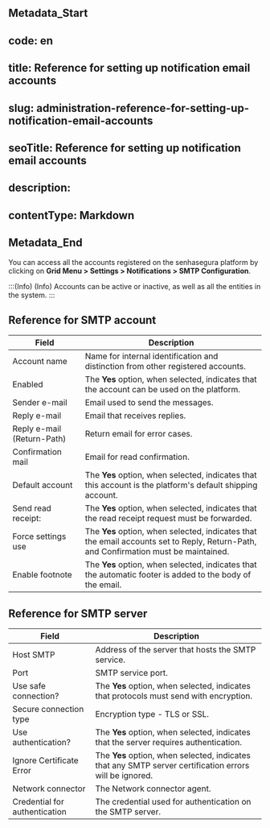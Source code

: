 ## Metadata_Start 
## code: en
## title: Reference for setting up notification email accounts 
## slug: administration-reference-for-setting-up-notification-email-accounts 
## seoTitle: Reference for setting up notification email accounts 
## description:  
## contentType: Markdown 
## Metadata_End
You can access all the accounts registered on the senhasegura platform by clicking on **Grid Menu > Settings > Notifications > SMTP Configuration**.

:::(Info) (Info)
Accounts can be active or inactive, as well as all the entities in the system.
:::

## Reference for SMTP account

| Field | Description |
| --- | --- |
| Account name | Name for internal identification and distinction from other registered accounts. |
| Enabled | The **Yes** option, when selected, indicates that the account can be used on the platform. |
| Sender e-mail | Email used to send the messages. |
| Reply e-mail | Email that receives replies. |
| Reply e-mail (Return-Path) | Return email for error cases. |
| Confirmation mail | Email for read confirmation. |
| Default account | The **Yes** option, when selected, indicates that this account is the platform's default shipping account. |
| Send read receipt: | The **Yes** option, when selected, indicates that the read receipt request must be forwarded. |
| Force settings use | The **Yes** option, when selected, indicates that the email accounts set to Reply, Return-Path, and Confirmation must be maintained. |
| Enable footnote | The **Yes** option, when selected, indicates that the automatic footer is added to the body of the email. |

## Reference for SMTP server

| Field | Description |
| --- | --- |
| Host SMTP | Address of the server that hosts the SMTP service. |
| Port | SMTP service port. |
| Use safe connection? | The **Yes** option, when selected, indicates that protocols must send with encryption. |
| Secure connection type | Encryption type - TLS or SSL. |
| Use authentication? | The **Yes** option, when selected, indicates that the server requires authentication. |
| Ignore Certificate Error | The **Yes** option, when selected, indicates that any SMTP server certification errors will be ignored. |
| Network connector | The Network connector agent. |
| Credential for authentication | The credential used for authentication on the SMTP server. |